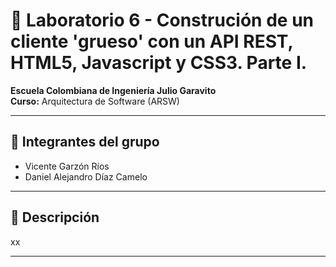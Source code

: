 # 🧵 Laboratorio 6 - Construción de un cliente 'grueso' con un API REST, HTML5, Javascript y CSS3. Parte I.

**Escuela Colombiana de Ingeniería Julio Garavito**  
**Curso:** Arquitectura de Software (ARSW)

---

## 👥 Integrantes del grupo

- Vicente Garzón Ríos
- Daniel Alejandro Díaz Camelo

---

## 📌 Descripción

xx

---
